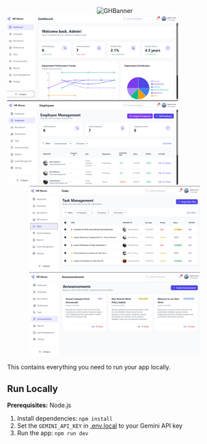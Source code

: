 <div align="center"> <img width="1200" height="475" alt="GHBanner" src="https://github.com/user-attachments/assets/0aa67016-6eaf-458a-adb2-6e31a0763ed6" /> </div


<div align="center">
  <img src="sc1.png" alt="POS Screenshot 1" width="400"/>
  <img src="sc2.png" alt="POS Screenshot 2" width="400"/>
</div>

<div align="center">
  <img src="sc3.png" alt="POS Screenshot 3" width="400"/>
  <img src="sc4.png" alt="POS Screenshot 4" width="400"/>
</div>




This contains everything you need to run your app locally.

## Run Locally

**Prerequisites:**  Node.js


1. Install dependencies:
   `npm install`
2. Set the `GEMINI_API_KEY` in [.env.local](.env.local) to your Gemini API key
3. Run the app:
   `npm run dev`
